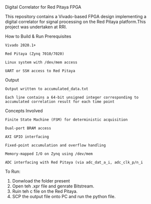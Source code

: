 Digital Correlator for Red Pitaya FPGA

This repository contains a Vivado-based FPGA design implementing a digital correlator for signal processing on the Red Pitaya platform.This project was undertaken at RRI.

How to Build & Run
Prerequisites

    Vivado 2020.1+

    Red Pitaya (Zynq 7010/7020)

    Linux system with /dev/mem access

    UART or SSH access to Red Pitaya

  Output

    Output written to accumulated_data.txt

    Each line contains a 64-bit unsigned integer corresponding to accumulated correlation result for each time point

   Concepts Involved

    Finite State Machine (FSM) for deterministic acquisition

    Dual-port BRAM access

    AXI GPIO interfacing

    Fixed-point accumulation and overflow handling

    Memory-mapped I/O on Zynq using /dev/mem

    ADC interfacing with Red Pitaya (via adc_dat_a_i, adc_clk_p/n_i 

To Run:
1)    Donwload the folder present
2)    Open teh .xpr file and genrate Bitstream.
3)    Ruin teh c file on the Red Pitaya.
4)    SCP the output file onto PC and run the python file.
